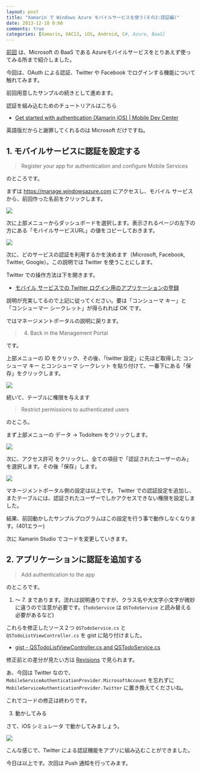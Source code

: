 ```yaml
---
layout: post
title: "Xamarin で Windows Azure モバイルサービスを使う(その2:認証編)"
date: 2013-12-18 0:00
comments: true
categories: [Xamarin, XAC13, iOS, Android, C#, Azure, BaaS]
---
```

[前回](http://qiita.com/amay077/items/40bd5918284fd40d0edc) は、Microsoft の BaaS である Azureモバイルサービスをとりあえず使ってみる所まで紹介しました。

今回は、OAuth による認証、Twitter や Facebook でログインする機能について触れてみます。
<!--more-->
前回用意したサンプルの続きとして進めます。

認証を組み込むためのチュートリアルはこちら

* [Get started with authentication (Xamarin iOS) | Mobile Dev Center](http://www.windowsazure.com/en-us/develop/mobile/tutorials/get-started-with-users-xamarin-ios/)

英語版だからと謝罪してくれるのは Microsoft だけですね。

## 1. モバイルサービスに認証を設定する

> Register your app for authentication and configure Mobile Services

のところです。

まずは https://manage.windowsazure.com にアクセスし、モバイル サービス から、前回作った名前をクリックします。

![](https://dl.dropboxusercontent.com/u/264530/qiita/using_azure_mobile_service_by_xamarin_2_01.png)

次に上部メニューからダッシュボードを選択します。表示されるページの左下の方にある「モバイルサービスURL」の値をコピーしておきます。

![](https://dl.dropboxusercontent.com/u/264530/qiita/using_azure_mobile_service_by_xamarin_2_02.png)

次に、どのサービスの認証を利用するかを決めます（Microsoft, Facebook, Twitter, Google）。この説明では Twitter を使うことにします。

Twitter での操作方法は下を開きます。

* [モバイル サービスでの Twitter ログイン用のアプリケーションの登録](http://www.windowsazure.com/ja-jp/develop/mobile/how-to-guides/register-for-twitter-authentication/)

説明が充実してるので上記に従ってください。要は「コンシューマ キー」と「コンシューマー シークレット」が得られれば OK です。

ではマネージメントポータルの説明に戻ります。

> 4. Back in the Management Portal

です。

上部メニューの ID をクリック、その後、「twitter 設定」に先ほど取得した コンシューマ キー とコンシューマ シークレット を貼り付けて、一番下にある「保存」をクリックします。

![](https://dl.dropboxusercontent.com/u/264530/qiita/using_azure_mobile_service_by_xamarin_2_03.png)

続いて、テーブルに権限を与えます

> Restrict permissions to authenticated users

のところ。

まず上部メニューの データ → TodoItem をクリックします。

![](https://dl.dropboxusercontent.com/u/264530/qiita/using_azure_mobile_service_by_xamarin_2_04.png)

次に、アクセス許可 をクリックし、全ての項目で「認証されたユーザーのみ」を選択します。その後「保存」します。

![](https://dl.dropboxusercontent.com/u/264530/qiita/using_azure_mobile_service_by_xamarin_2_05.png)

マネージメントポータル側の設定は以上です。
Twitter での認証設定を追加し、またテーブルには、認証されたユーザーでしかアクセスできない権限を設定しました。

結果、前回動かしたサンプルプログラムはこの設定を行う事で動作しなくなります。(401エラー)

次に Xamarin Studio でコードを変更していきます。

## 2. アプリケーションに認証を追加する

> Add authentication to the app

のところです。

1. 〜 7. まであります。流れは説明通りですが、クラス名や大文字小文字が微妙に違うので注意が必要です。(``TodoService`` は ``QSTodoService`` と読み替える必要があるなど)

これらを修正したソース２つ ``QSTodoService.cs`` と ``QSTodoListViewController.cs`` を gist に貼り付けました。

* [gist - QSTodoListViewController.cs and QSTodoService.cs](https://gist.github.com/amay077/7960424)

修正前との差分が見たい方は [Revisions](https://gist.github.com/amay077/7960424/revisions) で見られます。

あ、今回は Twitter なので、
``MobileServiceAuthenticationProvider.MicrosoftAccount`` を忘れずに 
``MobileServiceAuthenticationProvider.Twitter`` に置き換えてくださいね。

これでコードの修正は終わりです。

3. 動かしてみる

さて、iOS シミュレータ で動かしてみましょう。

![](https://dl.dropboxusercontent.com/u/264530/qiita/using_azure_mobile_service_by_xamarin_2_06.gif)

こんな感じで、Twitter による認証機能をアプリに組み込むことができました。

今日は以上です。次回は Push 通知を行ってみます。
